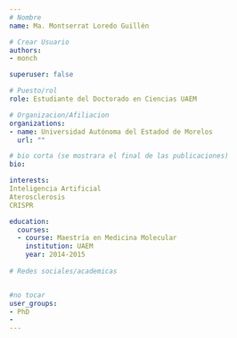 ```yaml
---
# Nombre
name: Ma. Montserrat Loredo Guillén

# Crear Usuario
authors:
- monch

superuser: false

# Puesto/rol
role: Estudiante del Doctorado en Ciencias UAEM

# Organizacion/Afiliacion
organizations:
- name: Universidad Autónoma del Estadod de Morelos
  url: ""

# bio corta (se mostrara el final de las publicaciones)
bio: 

interests:
Inteligencia Artificial
Aterosclerosis
CRISPR

education:
  courses:
  - course: Maestría en Medicina Molecular
    institution: UAEM
    year: 2014-2015
 
# Redes sociales/academicas


#no tocar
user_groups:
- PhD
- 
---
```

